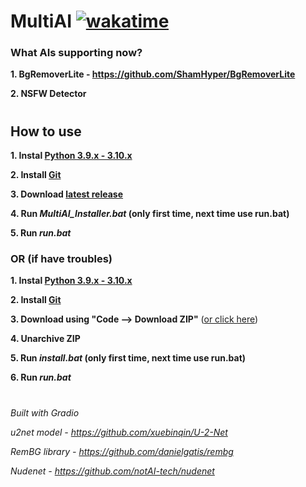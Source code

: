 # MultiAI [![wakatime](https://wakatime.com/badge/github/ShamHyper/MultiAI.svg)](https://wakatime.com/badge/github/ShamHyper/MultiAI)
### What AIs supporting now?
**1. BgRemoverLite - https://github.com/ShamHyper/BgRemoverLite**

**2. NSFW Detector**
#
## How to use
**1. Instal [Python 3.9.x - 3.10.x](https://www.python.org/downloads/)**

**2. Install [Git](https://git-scm.com/downloads)**

**3. Download [latest release](https://github.com/ShamHyper/MultiAI/releases)**

**4. Run *MultiAI_Installer.bat* (only first time, next time use run.bat)**

**5. Run *run.bat***
### OR (if have troubles)
**1. Instal [Python 3.9.x - 3.10.x](https://www.python.org/downloads/)**

**2. Install [Git](https://git-scm.com/downloads)**

**3. Download using "Code --> Download ZIP"** ([or click here](https://github.com/ShamHyper/MultiAI/archive/refs/heads/main.zip))

**4. Unarchive ZIP**

**5. Run *install.bat* (only first time, next time use run.bat)**

**6. Run *run.bat***
#
*Built with Gradio*

*u2net model - https://github.com/xuebinqin/U-2-Net*

*RemBG library - https://github.com/danielgatis/rembg*

*Nudenet - https://github.com/notAI-tech/nudenet*
